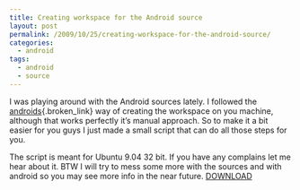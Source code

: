 ```yaml
---
title: Creating workspace for the Android source
layout: post
permalink: /2009/10/25/creating-workspace-for-the-android-source/
categories:
  - android
tags:
  - android
  - source
---
```

I was playing around with the Android sources lately. I followed the [androids][1]{.broken_link} way of creating the workspace on you machine, although that works perfectly it&#8217;s manual approach. So to make it a bit easier for you guys I just made a small script that can do all those steps for you. <!--more-->

  
The script is meant for Ubuntu 9.04 32 bit. If you have any complains let me hear about it. BTW I will try to mess some more with the sources and with android so you may see more info in the near future. [DOWNLOAD][2]

 [1]: http://source.android.com/download
 [2]: http://files.coralic.nl/createAndroidRepo.sh